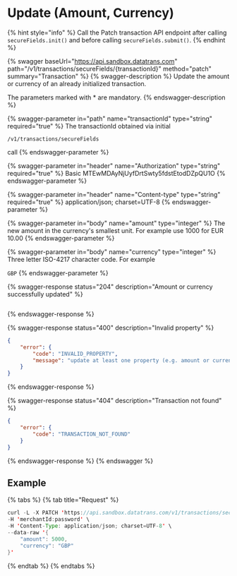 # Update (Amount, Currency)

{% hint style="info" %}
Call the Patch transaction API endpoint after calling `secureFields.init()` and before calling `secureFields.submit()`.
{% endhint %}

{% swagger baseUrl="https://api.sandbox.datatrans.com" path="/v1/transactions/secureFields/{transactionId}" method="patch" summary="Transaction" %}
{% swagger-description %}
Update the amount or currency of an already initialized transaction.&#x20;

The parameters marked with \* are mandatory.
{% endswagger-description %}

{% swagger-parameter in="path" name="transactionId" type="string" required="true" %}
The transactionId obtained via initial 

`/v1/transactions/secureFields`

 call
{% endswagger-parameter %}

{% swagger-parameter in="header" name="Authorization" type="string" required="true" %}
Basic MTEwMDAyNjUyfDrtSwty5fdstEtodDZpQU1O
{% endswagger-parameter %}

{% swagger-parameter in="header" name="Content-type" type="string" required="true" %}
application/json; charset=UTF-8
{% endswagger-parameter %}

{% swagger-parameter in="body" name="amount" type="integer" %}
The new amount in the currency's smallest unit. For example use 1000 for EUR 10.00
{% endswagger-parameter %}

{% swagger-parameter in="body" name="currency" type="integer" %}
Three letter ISO-4217 character code. For example 

`GBP`
{% endswagger-parameter %}

{% swagger-response status="204" description="Amount or currency successfully updated" %}
```
```
{% endswagger-response %}

{% swagger-response status="400" description="Invalid property" %}
```json
{
    "error": {
        "code": "INVALID_PROPERTY",
        "message": "update at least one property (e.g. amount or currency)"
    }
}
```
{% endswagger-response %}

{% swagger-response status="404" description="Transaction not found" %}
```json
{
    "error": {
        "code": "TRANSACTION_NOT_FOUND"
    }
}
```
{% endswagger-response %}
{% endswagger %}

## Example

{% tabs %}
{% tab title="Request" %}
```java
curl -L -X PATCH 'https://api.sandbox.datatrans.com/v1/transactions/secureFields/201110094904976728' \
-H 'merchantId:password' \
-H 'Content-Type: application/json; charset=UTF-8' \
--data-raw '{
    "amount": 5000,
    "currency": "GBP"
}'
```
{% endtab %}
{% endtabs %}
